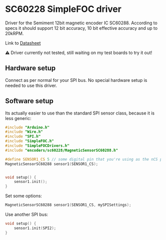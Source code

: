 # SC60228 SimpleFOC driver

Driver for the Semiment 12bit magnetic encoder IC SC60288. According to specs it should support 12 bit accuracy, 10 bit effective accuracy and up to 20kRPM.

Link to [Datasheet](https://semiment.com/wp-content/uploads/2021/04/SC60228_EN-VA1.0.pdf)

:warning: Driver currently not tested, still waiting on my test boards to try it out!

## Hardware setup

Connect as per normal for your SPI bus. No special hardware setup is needed to use this driver.

## Software setup

Its actually easier to use than the standard SPI sensor class, because it is less generic:

```c++
#include "Arduino.h"
#include "Wire.h"
#include "SPI.h"
#include "SimpleFOC.h"
#include "SimpleFOCDrivers.h"
#include "encoders/sc60228/MagneticSensorSC60288.h"

#define SENSOR1_CS 5 // some digital pin that you're using as the nCS pin
MagneticSensorSC60288 sensor1(SENSOR1_CS);


void setup() {
    sensor1.init();
}
```

Set some options:

```c++
MagneticSensorSC60288 sensor1(SENSOR1_CS, mySPISettings);
```

Use another SPI bus:

```c++
void setup() {
    sensor1.init(SPI2);
}
```
